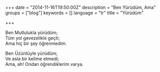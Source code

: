 +++
date = "2014-11-16T19:50:00Z"
description = "Ben Yürüdüm, Ama"
groups = ["blog"]
keywords = []
language = "tr"
title = "Yürüdüm"

+++

Ben Mutlulukla yürüdüm;  
Tüm yol gevezelikle geçti;  
Ama hiç bir şey öğrenmedim.  

Ben Üzüntüyle yürüdüm;  
Ve asla bir kelime etmedi;  
Ama, ah! Ondan öğrendiklerim varya.  